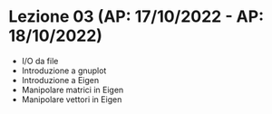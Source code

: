 # Lezione 03 (AP: 17/10/2022 - AP: 18/10/2022)

- I/O da file
- Introduzione a gnuplot
- Introduzione a Eigen
- Manipolare matrici in Eigen
- Manipolare vettori in Eigen
